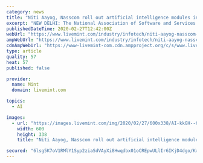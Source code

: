 ```yaml
---
category: news
title: "Niti Aayog, Nasscom roll out artificial intelligence modules in schools"
excerpt: "NEW DELHI: The National Association of Software and Services Companies (Nasscom), in collaboration with Niti Aayog's Atal Innovation Mission (AIM), on Thursday launched an artificial intelligence (AI) based module for students of Indian schools. The AI-Base Module will be implemented across 5,000 Atal Tinkering Labs (ATL), empowering 2.5 ..."
publishedDateTime: 2020-02-27T12:42:00Z
webUrl: "https://www.livemint.com/industry/infotech/niti-aayog-nasscom-roll-out-artificial-intelligence-modules-in-schools-11582806620462.html"
ampWebUrl: "https://www.livemint.com/industry/infotech/niti-aayog-nasscom-roll-out-artificial-intelligence-modules-in-schools/amp-11582806620462.html"
cdnAmpWebUrl: "https://www-livemint-com.cdn.ampproject.org/c/s/www.livemint.com/industry/infotech/niti-aayog-nasscom-roll-out-artificial-intelligence-modules-in-schools/amp-11582806620462.html"
type: article
quality: 57
heat: 57
published: false

provider:
  name: Mint
  domain: livemint.com

topics:
  - AI

images:
  - url: "https://images.livemint.com/img/2020/02/27/600x338/AI-kkGH--621x414@LiveMint_1582806975429.jpg"
    width: 600
    height: 338
    title: "Niti Aayog, Nasscom roll out artificial intelligence modules in schools"

secured: "6lsg5K7oV1RMlY1Syp2ziaSdVAyXi8Hwqdbx01oCREpwULlIr6IKjD4dgo/KxubIxnsmTNgYvIQSpDt6kjcr1TzIki7fTFyoHg0WYIysjgr62by0cCqze7RxSOpzwc5NiPMZfUES+S04LvoL3aKhoRrgfHWD8UppjuL/xxN+O8PEJkNYGSvqexwHzpdyHWkAfpwYhj2JFn21JfUc++PsWVZjslUiJussTmLopBMqVfEPbuHJHsTsNPYc8WMElJSzAfyzy7A9OpQMrLb3wwKzQxzoH1VrnR/a4tbrca47hWtfM6xmJRzhpAsnpShE9fNW;1TJVtB/R4wNHWpn1qeaweg=="
---
```


